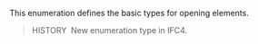 This enumeration defines the basic types for opening elements.

> HISTORY&nbsp; New enumeration type in IFC4.